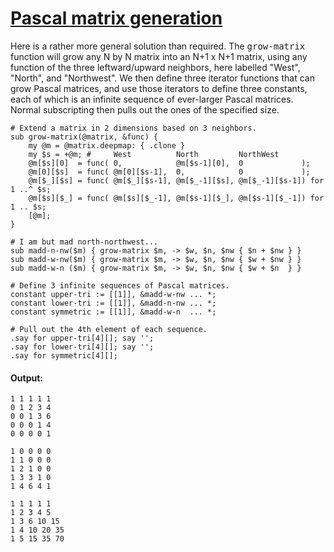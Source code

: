 [1]: http://rosettacode.org/wiki/Pascal_matrix_generation

# [Pascal matrix generation][1]

Here is a rather more general solution than required. The <tt>grow-matrix</tt> function will grow any N by N matrix into an N+1 x N+1 matrix, using any function of the three leftward/upward neighbors, here labelled "West", "North", and "Northwest". We then define three iterator functions that can grow Pascal matrices, and use those iterators to define three constants, each of which is an infinite sequence of ever-larger Pascal matrices. Normal subscripting then pulls out the ones of the specified size.

```perl6
# Extend a matrix in 2 dimensions based on 3 neighbors.
sub grow-matrix(@matrix, &func) {
    my @m = @matrix.deepmap: { .clone }
    my $s = +@m; #     West          North         NorthWest
    @m[$s][0]  = func( 0,            @m[$s-1][0],  0             );
    @m[0][$s]  = func( @m[0][$s-1],  0,            0             );
    @m[$_][$s] = func( @m[$_][$s-1], @m[$_-1][$s], @m[$_-1][$s-1]) for 1 ..^ $s;
    @m[$s][$_] = func( @m[$s][$_-1], @m[$s-1][$_], @m[$s-1][$_-1]) for 1 .. $s;
    [@m];
}
 
# I am but mad north-northwest...
sub madd-n-nw($m) { grow-matrix $m, -> $w, $n, $nw { $n + $nw } }
sub madd-w-nw($m) { grow-matrix $m, -> $w, $n, $nw { $w + $nw } }
sub madd-w-n ($m) { grow-matrix $m, -> $w, $n, $nw { $w + $n  } }
 
# Define 3 infinite sequences of Pascal matrices.
constant upper-tri := [[1]], &madd-w-nw ... *;
constant lower-tri := [[1]], &madd-n-nw ... *;
constant symmetric := [[1]], &madd-w-n  ... *;
 
# Pull out the 4th element of each sequence.
.say for upper-tri[4][]; say '';
.say for lower-tri[4][]; say '';
.say for symmetric[4][];
```

#### Output:
```
1 1 1 1 1
0 1 2 3 4
0 0 1 3 6
0 0 0 1 4
0 0 0 0 1

1 0 0 0 0
1 1 0 0 0
1 2 1 0 0
1 3 3 1 0
1 4 6 4 1

1 1 1 1 1
1 2 3 4 5
1 3 6 10 15
1 4 10 20 35
1 5 15 35 70
```